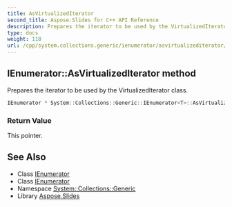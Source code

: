 ```yaml
---
title: AsVirtualizedIterator
second_title: Aspose.Slides for C++ API Reference
description: Prepares the iterator to be used by the VirtualizedIterator class.
type: docs
weight: 118
url: /cpp/system.collections.generic/ienumerator/asvirtualizediterator/
---
```

## IEnumerator::AsVirtualizedIterator method


Prepares the iterator to be used by the VirtualizedIterator class.

```cpp
IEnumerator * System::Collections::Generic::IEnumerator<T>::AsVirtualizedIterator()
```


### Return Value

This pointer.

## See Also

* Class [IEnumerator](../)
* Class [IEnumerator](../)
* Namespace [System::Collections::Generic](../../)
* Library [Aspose.Slides](../../../)
